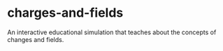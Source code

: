 charges-and-fields
==================

An interactive educational simulation that teaches about the concepts of changes and fields.

